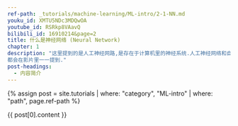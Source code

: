 ```yaml
---
ref-path: _tutorials/machine-learning/ML-intro/2-1-NN.md
youku_id: XMTU5NDc3MDQwOA
youtube_id: RSRkp8VAavQ
bilibili_id: 16910214&page=2
title: 什么是神经网络 (Neural Network)
chapter: 1
description: "这里提到的是人工神经网路,是存在于计算机里的神经系统.人工神经网络和自然神经网络的区别. 神经网络是什么,它是怎么工作的.
都会在影片里一一提到."
post-headings:
  - 内容简介
---
```



{% assign post = site.tutorials | where: "category", "ML-intro" | where: "path", page.ref-path %}

{{ post[0].content }}

